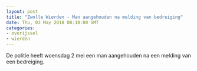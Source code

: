 ```yaml
---
layout: post
title: "Zwolle Wierden - Man aangehouden na melding van bedreiging"
date: Thu, 03 May 2018 08:10:00 GMT
categories: 
- overijssel 
- wierden 
---
```


De politie heeft woensdag 2 mei een man aangehouden na een melding van een bedreiging.
